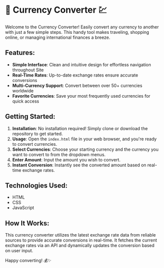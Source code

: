 # 💱 Currency Converter 💹

Welcome to the Currency Converter! Easily convert any currency to another with just a few simple steps. This handy tool makes traveling, shopping online, or managing international finances a breeze.

## Features:

- **Simple Interface**: Clean and intuitive design for effortless navigation throughout Site
- **Real-Time Rates**: Up-to-date exchange rates ensure accurate conversions
- **Multi-Currency Support**: Convert between over 50+ currencies worldwide
- **Favorite Currencies**: Save your most frequently used currencies for quick access


## Getting Started:

1. **Installation**: No installation required! Simply clone or download the repository to get started.
2. **Usage**: Open the `index.html` file in your web browser, and you're ready to convert currencies.
3. **Select Currencies**: Choose your starting currency and the currency you want to convert to from the dropdown menus.
4. **Enter Amount**: Input the amount you wish to convert.
5. **Instant Conversion**: Instantly see the converted amount based on real-time exchange rates.

## Technologies Used:

- HTML
- CSS
- JavaScript

## How It Works:

This currency converter utilizes the latest exchange rate data from reliable sources to provide accurate conversions in real-time. It fetches the current exchange rates via an API and dynamically updates the conversion based on user input.

Happy converting! 💰✨
